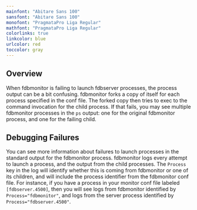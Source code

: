 ```yaml
---
mainfont: "Abitare Sans 100"
sansfont: "Abitare Sans 100"
monofont: "PragmataPro Liga Regular"
mathfont: "PragmataPro Liga Regular"
colorlinks: true
linkcolor: blue
urlcolor: red
toccolor: gray
---
```

## Overview

When fdbmonitor is failing to launch fdbserver processes, the process output can be a bit confusing. fdbmonitor forks a copy of itself for each process specified in the conf file. The forked copy then tries to exec to the command invocation for the child process. If that fails, you may see multiple fdbmonitor processes in the `ps` output: one for the original fdbmonitor process, and one for the failing child. 


## Debugging Failures

You can see more information about failures to launch processes in the standard output for the fdbmonitor process. fdbmonitor logs every attempt to launch a process, and the output from the child processes. The `Process` key in the log will identify whether this is coming from fdbmonitor or one of its children, and will include the process identifier from the fdbmonitor conf file. For instance, if you have a process in your monitor conf file labeled `[fdbserver.4500]`, then you will see logs from fdbmonitor identified by `Process="fdbmonitor"`, and logs from the server process identified by `Process="fdbserver.4500"`.